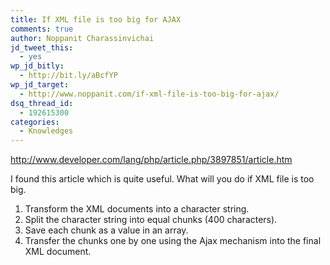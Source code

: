 ```yaml
---
title: If XML file is too big for AJAX
comments: true
author: Noppanit Charassinvichai
jd_tweet_this:
  - yes
wp_jd_bitly:
  - http://bit.ly/aBcfYP
wp_jd_target:
  - http://www.noppanit.com/if-xml-file-is-too-big-for-ajax/
dsq_thread_id:
  - 192615300
categories:
  - Knowledges
---
```

http://www.developer.com/lang/php/article.php/3897851/article.htm

I found this article which is quite useful. What will you do if XML file is too big.

1. Transform the XML documents into a character string.  
2. Split the character string into equal chunks (400 characters).  
3. Save each chunk as a value in an array.  
4. Transfer the chunks one by one using the Ajax mechanism into the final XML document.